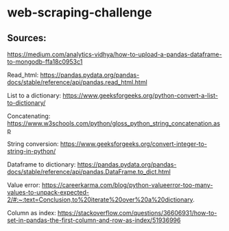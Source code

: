 # web-scraping-challenge
## Sources:
https://medium.com/analytics-vidhya/how-to-upload-a-pandas-dataframe-to-mongodb-ffa18c0953c1

Read_html:
https://pandas.pydata.org/pandas-docs/stable/reference/api/pandas.read_html.html

List to a dictionary: 
https://www.geeksforgeeks.org/python-convert-a-list-to-dictionary/

Concatenating:
https://www.w3schools.com/python/gloss_python_string_concatenation.asp

String conversion:
https://www.geeksforgeeks.org/convert-integer-to-string-in-python/

Dataframe to dictionary: 
https://pandas.pydata.org/pandas-docs/stable/reference/api/pandas.DataFrame.to_dict.html

Value error:
https://careerkarma.com/blog/python-valueerror-too-many-values-to-unpack-expected-2/#:~:text=Conclusion,to%20iterate%20over%20a%20dictionary.

Column as index:
https://stackoverflow.com/questions/36606931/how-to-set-in-pandas-the-first-column-and-row-as-index/51936996
